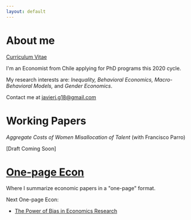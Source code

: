```yaml
---
layout: default
---
```


# About me

[Curriculum Vitae](https://jjgecon.github.io/assets/files/cv_4.pdf)

I'm an Economist from Chile applying for PhD programs this 2020 cycle.

My research interests are: *Inequality, Behavioral Economics, Macro-Behavioral Models,* and *Gender Economics*.

Contact me at [javierj.g18@gmail.com](mailto:javierj.g18@gmail.com)

# Working Papers

*Aggregate Costs of Women Misallocation of Talent* (with Francisco Parro)

[Draft Coming Soon]

# [One-page Econ](./one-pageecon.html)

Where I summarize economic papers in a "one-page" format. 

Next One-page Econ:

- [The Power of Bias in Economics Research](https://onlinelibrary.wiley.com/doi/abs/10.1111/ecoj.12461)


